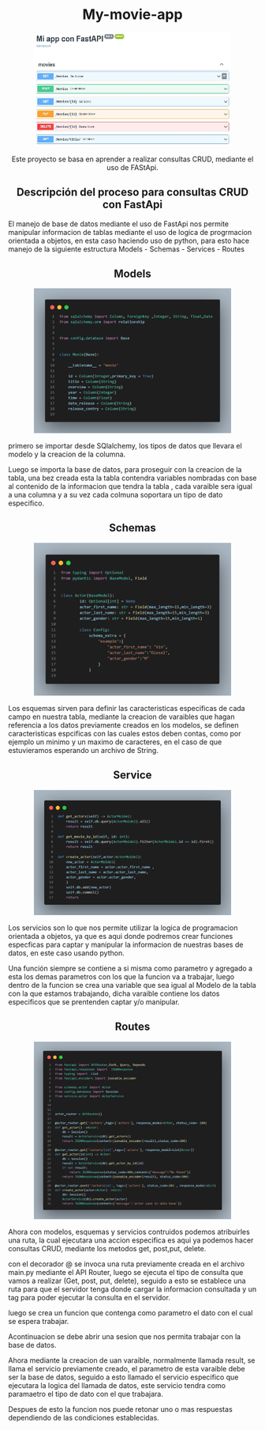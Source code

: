 <h1 align="center">My-movie-app</h1>

<p align="center">

<img src="https://github.com/ManeDM/my_movie_app/blob/main/assets/crud.jpeg" width="400px"> 

</p>


<p align="center">
Este proyecto se basa en aprender a realizar consultas CRUD, mediante el uso de FAStApi.
</p>

<h2 align="center">Descripción del proceso para consultas CRUD con FastApi</h2>


<p >
El manejo de base de datos mediante el uso de FastApi nos permite manipular informacion de tablas mediante el uso de logica de progrmacion orientada a objetos, en esta caso haciendo uso de python, para esto hace manejo de la siguiente estructura Models - Schemas - Services - Routes
</p>

<h2 align="center">Models</h2>

<p align="center">

<img src="https://github.com/ManeDM/my_movie_app/blob/main/assets/model.png" width="400px"> 

</p>

<p>
primero se importar desde SQlalchemy, los tipos de datos que llevara el modelo y la creacion de la columna.

Luego se importa la base de datos, para proseguir con la creacion de la tabla, una bez creada esta la tabla contendra variables nombradas con base al contenido de la informacion que tendra la tabla , cada varaible sera igual a una columna y a su vez cada colmuna soportara un tipo de dato especifico.
</p>

<h2 align="center">Schemas</h2>

<p align="center">

<img src="https://github.com/ManeDM/my_movie_app/blob/main/assets/schema.png" width="400px"> 

</p>

<p>
Los esquemas sirven para definir las caracteristicas especificas de cada campo en nuestra tabla, mediante la creacion de varaibles que hagan referencia a los datos previamente creados en los modelos, se definen caracteristicas espcificas con las cuales estos deben contas, como por ejemplo un minimo y un maximo de caracteres, en el caso de que estuvieramos esperando un archivo de String.
</p>

<h2 align="center">Service</h3>

<p align="center">

<img src="https://github.com/ManeDM/my_movie_app/blob/main/assets/service.png" width="400px"> 

</p>

<p>
Los servicios son lo que nos permite utilizar la logica de programacion orientada a objetos, ya que es aqui donde podremos crear funciones especficas para captar y manipular la informacion de nuestras bases de datos, en este caso usando python.

Una función siempre se contiene a si misma como parametro y agregado a esta los demas parametros con los que la funcion va a trabajar, luego dentro de la funcion se crea una variable que sea igual al Modelo de la tabla con la que estamos trabajando, dicha varaible contiene los datos especificos que se prentenden captar y/o manipular.
</p>

<h2 align="center">Routes</h3>

<p align="center">

<img src="https://github.com/ManeDM/my_movie_app/blob/main/assets/routes.png" width="400px"> 

</p>

<p>
Ahora con  modelos, esquemas y servicios contruidos podemos atribuirles una ruta, la cual ejecutara una accion especifica es aqui ya podemos hacer consultas CRUD, mediante los metodos get, post,put, delete.

con el decorador @ se invoca una ruta previamente creada en el archivo main.py mediante el API Router, luego se ejecuta el tipo de consulta que vamos a realizar (Get, post, put, delete), seguido a esto se establece una ruta para que el servidor tenga donde cargar la informacion consultada y un tag para poder ejecutar la consulta en el servidor.

luego se crea un funcion que contenga como parametro el dato con el cual se espera trabajar.

Acontinuacion se debe abrir una sesion que nos permita trabajar con la base de datos.

Ahora mediante la creacion de uan varaible, normalmente llamada result, se llama el servicio previamente creado, el parametro de esta varaible debe ser la base de datos, seguido a esto llamado el servicio especifico que ejecutara la logica del llamada de datos, este servicio tendra como paramaetro el tipo de dato con el que trabajara.

Despues de esto la funcion nos puede retonar uno o mas respuestas dependiendo de las condiciones establecidas.
</p>



